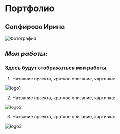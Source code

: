 # Портфолио

## **Сапфирова Ирина**

<image src="лого/фото.jpg" alt="Фотография">

## *Мои работы:*

### Здесь будут отображаться мои работы

1. Название проекта, краткое описание, картинка:

<image src="лого/logo1.jpg" alt="logo1">

2. Название проекта, краткое описание, картинка:

<image src="лого/logo1.jpg" alt="logo2">

3. Название проекта, краткое описание, картинка:

<image src="лого/logo1.jpg" alt="logo3">


